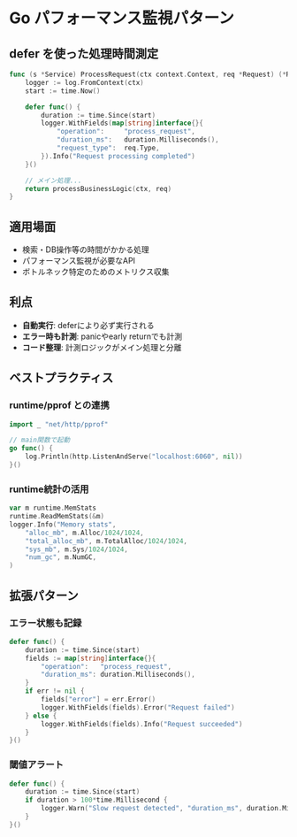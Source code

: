 # Go パフォーマンス監視パターン

## defer を使った処理時間測定

```go
func (s *Service) ProcessRequest(ctx context.Context, req *Request) (*Response, error) {
    logger := log.FromContext(ctx)
    start := time.Now()

    defer func() {
        duration := time.Since(start)
        logger.WithFields(map[string]interface{}{
            "operation":     "process_request",
            "duration_ms":   duration.Milliseconds(),
            "request_type":  req.Type,
        }).Info("Request processing completed")
    }()

    // メイン処理...
    return processBusinessLogic(ctx, req)
}
```

## 適用場面
- 検索・DB操作等の時間がかかる処理
- パフォーマンス監視が必要なAPI
- ボトルネック特定のためのメトリクス収集

## 利点
- **自動実行**: deferにより必ず実行される
- **エラー時も計測**: panicやearly returnでも計測
- **コード整理**: 計測ロジックがメイン処理と分離

## ベストプラクティス

### runtime/pprof との連携
```go
import _ "net/http/pprof"

// main関数で起動
go func() {
    log.Println(http.ListenAndServe("localhost:6060", nil))
}()
```

### runtime統計の活用
```go
var m runtime.MemStats
runtime.ReadMemStats(&m)
logger.Info("Memory stats", 
    "alloc_mb", m.Alloc/1024/1024,
    "total_alloc_mb", m.TotalAlloc/1024/1024,
    "sys_mb", m.Sys/1024/1024,
    "num_gc", m.NumGC,
)
```

## 拡張パターン

### エラー状態も記録
```go
defer func() {
    duration := time.Since(start)
    fields := map[string]interface{}{
        "operation":   "process_request",
        "duration_ms": duration.Milliseconds(),
    }
    if err != nil {
        fields["error"] = err.Error()
        logger.WithFields(fields).Error("Request failed")
    } else {
        logger.WithFields(fields).Info("Request succeeded")
    }
}()
```

### 閾値アラート
```go
defer func() {
    duration := time.Since(start)
    if duration > 100*time.Millisecond {
        logger.Warn("Slow request detected", "duration_ms", duration.Milliseconds())
    }
}()
```